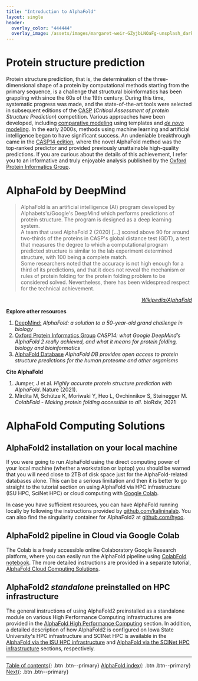 ```yaml
---
title: "Introduction to AlphaFold"
layout: single
header:
  overlay_color: "444444"
  overlay_image: /assets/images/margaret-weir-GZyjbLNOaFg-unsplash_dark.jpg
---
```



# Protein structure prediction

Protein structure prediction, that is, the determination of the three-dimensional shape of a protein by computational methods starting from the primary sequence, is a challenge that structural bioinformatics has been grappling with since the 60s of the 19th century. During this time, systematic progress was made, and the state-of-the-art  tools were selected in subsequent editions of the [CASP](https://predictioncenter.org) (*Critical Assessment of protein Structure Prediction*) competition. Various approaches have been developed, including [comparative modeling](https://en.wikipedia.org/wiki/Homology_modeling) using templates and [*de novo* modeling](https://en.wikipedia.org/wiki/De_novo_protein_structure_prediction). In the early 2000s, methods using machine learning and artificial intelligence began to have significant success. An undeniable breakthrough came in the [CASP14 edition](https://onlinelibrary.wiley.com/doi/10.1002/prot.26171), where the novel AlphaFold method was the top-ranked predictor and provided previously unattainable high-quality predictions. If you are curious about the details of this achievement, I refer you to an informative and truly enjoyable analysis published by the [Oxford Protein Informatics Group](https://www.blopig.com/blog/2020/12/casp14-what-google-deepminds-alphafold-2-really-achieved-and-what-it-means-for-protein-folding-biology-and-bioinformatics/).


# AlphaFold by DeepMind

> AlphaFold is an artificial intelligence (AI) program developed by Alphabets's/Google's DeepMind which performs predictions of protein structure. The program is designed as a deep learning system. <br>
A team that used AlphaFold 2 (2020) [...] scored above 90 for around two-thirds of the proteins in CASP's global distance test (GDT), a test that measures the degree to which a computational program predicted structure is similar to the lab experiment determined structure, with 100 being a complete match.<br>
Some researchers noted that the accuracy is not high enough for a third of its predictions, and that it does not reveal the mechanism or rules of protein folding for the protein folding problem to be considered solved. Nevertheless, there has been widespread respect for the technical achievement.<br>
<p style="text-align: right; font-style: italic;"> <a href="https://en.wikipedia.org/wiki/AlphaFold">Wikipedia/AlphaFold</a></p>


**Explore other resources**

1. [DeepMind:](https://deepmind.com/blog/article/alphafold-a-solution-to-a-50-year-old-grand-challenge-in-biology) *AlphaFold: a solution to a 50-year-old grand challenge in biology*
2. [Oxford Protein Informatics Group](https://www.blopig.com/blog/2020/12/casp14-what-google-deepminds-alphafold-2-really-achieved-and-what-it-means-for-protein-folding-biology-and-bioinformatics/) *CASP14: what Google DeepMind’s AlphaFold 2 really achieved, and what it means for protein folding, biology and bioinformatics*
3. [AlphaFold Database](hhttps://alphafold.ebi.ac.uk) *AlphaFold DB provides open access to protein structure predictions for the human proteome and other organisms*

**Cite AlphaFold**

1. Jumper, J et al. *Highly accurate protein structure prediction with AlphaFold*. Nature (2021).
2. Mirdita M, Schütze K, Moriwaki Y, Heo L, Ovchinnikov S, Steinegger M. *ColabFold - Making protein folding accessible to all*. bioRxiv, 2021


# AlphaFold Computing Solutions

## AlphaFold2 installation on your local machine

If you were going to run AlphaFold using the direct computing power of your local machine (whether a workstation or laptop) you should be warned that you will need close to 2TB of disk space just for the AlphaFold-related databases alone. This can be a serious limitation and then it is better to go straight to the tutorial section on using AlphaFold via HPC infrastructure (ISU HPC, SciNet HPC) or cloud computing with [Google Colab](https://colab.research.google.com/github/sokrypton/ColabFold/blob/main/AlphaFold2.ipynb).

In case you have sufficient resources, you can have AlphaFold running locally by following the instructions provided by [github.com/kalininalab](https://github.com/kalininalab/alphafold_non_docker). You can also find the singularity container for AlphaFold2 at [github.com/hyoo](https://github.com/hyoo/alphafold_singularity).

## AlphaFold2 pipeline in Cloud via Google Colab

The Colab is a freely accessible online Colaboratory Google Research platform, where you can easily run the AlphaFold pipeline using [ColabFold notebook](https://colab.research.google.com/github/sokrypton/ColabFold/blob/main/AlphaFold2.ipynb). The more detailed instructions are provided in a separate tutorial, [AlphaFold Cloud Computing Solutions](02-AlphafoldCloudComputing.md).

## AlphaFold2 *standalone* preinstalled on HPC infrastructure

The general instructions of using AlphaFold2 preinstalled as a standalone module on various High Performance Computing infrastructures are provided in the [AlphaFold High Performance Computing](03-AlphafoldHPC.md) section. In addition, a detailed description of how AlphaFold2 is configured on Iowa State University's HPC infrastructure and SCINet HPC is available in the [AlphaFold via the ISU HPC infrastructure](03A-Alphafold-ISU.md) and [AlphaFold via the SCINet HPC infrastructure](03B-Alphafold-SCINet.md) sections, respectively.


---

[Table of contents](../index.md){: .btn  .btn--primary}
[AlphaFold index](Alphafold-landingPage.md){: .btn  .btn--primary}
[Next](02-AlphafoldCloudComputing.md){: .btn  .btn--primary}

